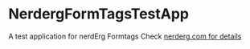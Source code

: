 NerdergFormTagsTestApp
======================

A test application for nerdErg Formtags
Check <a href="http://nerderg.com"> nerderg.com for details</a>